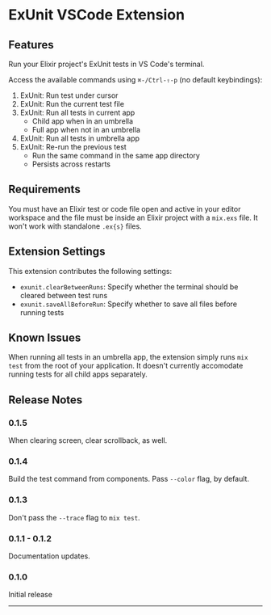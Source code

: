 # ExUnit VSCode Extension

## Features

Run your Elixir project's ExUnit tests in VS Code's terminal.

Access the available commands using `⌘-/Ctrl-⇧-p` (no default keybindings):

1. ExUnit: Run test under cursor
1. ExUnit: Run the current test file
1. ExUnit: Run all tests in current app
   - Child app when in an umbrella
   - Full app when not in an umbrella
1. ExUnit: Run all tests in umbrella app
1. ExUnit: Re-run the previous test
   - Run the same command in the same app directory
   - Persists across restarts

## Requirements

You must have an Elixir test or code file open and active in your editor workspace
and the file must be inside an Elixir project with a `mix.exs` file.
It won't work with standalone `.ex{s}` files.

## Extension Settings

This extension contributes the following settings:

- `exunit.clearBetweenRuns`: Specify whether the terminal should be cleared between test runs
- `exunit.saveAllBeforeRun`: Specify whether to save all files before running tests

## Known Issues

When running all tests in an umbrella app,
the extension simply runs `mix test` from the root of your application.
It doesn't currently accomodate running tests for all child apps separately.

## Release Notes

### 0.1.5

When clearing screen, clear scrollback, as well.

### 0.1.4

Build the test command from components.
Pass `--color` flag, by default.

### 0.1.3

Don't pass the `--trace` flag to `mix test`.

### 0.1.1 - 0.1.2

Documentation updates.

### 0.1.0

Initial release

---
